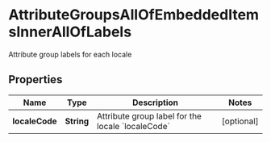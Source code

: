 

# AttributeGroupsAllOfEmbeddedItemsInnerAllOfLabels

Attribute group labels for each locale

## Properties

| Name | Type | Description | Notes |
|------------ | ------------- | ------------- | -------------|
|**localeCode** | **String** | Attribute group label for the locale &#x60;localeCode&#x60; |  [optional] |



